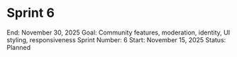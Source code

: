# Sprint 6

End: November 30, 2025
Goal: Community features, moderation, identity, UI styling, responsiveness
Sprint Number: 6
Start: November 15, 2025
Status: Planned